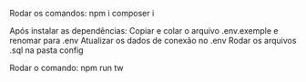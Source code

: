 Rodar os comandos:
  npm i
  composer i

Após instalar as dependências:
  Copiar e colar o arquivo .env.exemple e renomar para .env
  Atualizar os dados de conexão no .env
  Rodar os arquivos .sql na pasta config
  
Rodar o comando:
  npm run tw
